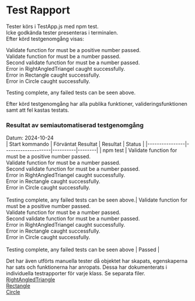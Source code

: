 # Test Rapport
Tester körs i TestApp.js med npm test.  
Icke godkända tester presenteras i terminalen.  
Efter körd testgenomgång visas:  

Validate function for must be a positive number passed.  
Validate function for must be a number passed.  
Second validate function for must be a number passed.  
Error in RightAngledTriangel caught successfully.  
Error in Rectangle caught successfully.  
Error in Circle caught successfully.

Testing complete, any failed tests can be seen above.  

Efter körd testgenomgång har alla publika funktioner, valideringsfunktionen samt att fel kastas testats.

### Resultat av semiautomatiserad testgenomgång
Datum: 2024-10-24  
| Start kommando | Förväntat Resultat | Resultat | Status |
|----------------|--------------------|----------|--------|
| npm test | Validate function for must be a positive number passed.<br>Validate function for must be a number passed.<br>Second validate function for must be a number passed.<br>Error in RightAngledTriangel caught successfully.<br>Error in Rectangle caught successfully.<br>Error in Circle caught successfully.<br><br>Testing complete, any failed tests can be seen above.| Validate function for must be a positive number passed.<br>Validate function for must be a number passed.<br>Second validate function for must be a number passed.<br>Error in RightAngledTriangel caught successfully.<br>Error in Rectangle caught successfully.<br>Error in Circle caught successfully.<br><br>Testing complete, any failed tests can be seen above | Passed |

Det har även utförts manuella tester då objektet har skapats, egenskaperna har sats och funktionerna har anropats. Dessa har dokumenterats i individuella testrapporter för varje klass. Se separata filer.  
[RightAngledTriangle](TestReportRightAngledTriangle.md)  
[Rectangle](TestReportRectangle.md)  
[Circle](TestReportCircle.md)